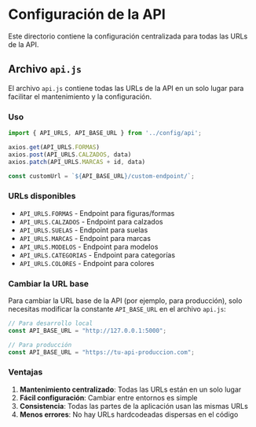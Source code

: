 # Configuración de la API

Este directorio contiene la configuración centralizada para todas las URLs de la API.

## Archivo `api.js`

El archivo `api.js` contiene todas las URLs de la API en un solo lugar para facilitar el mantenimiento y la configuración.

### Uso

```javascript
import { API_URLS, API_BASE_URL } from '../config/api';

axios.get(API_URLS.FORMAS)
axios.post(API_URLS.CALZADOS, data)
axios.patch(API_URLS.MARCAS + id, data)

const customUrl = `${API_BASE_URL}/custom-endpoint/`;
```

### URLs disponibles

- `API_URLS.FORMAS` - Endpoint para figuras/formas
- `API_URLS.CALZADOS` - Endpoint para calzados
- `API_URLS.SUELAS` - Endpoint para suelas
- `API_URLS.MARCAS` - Endpoint para marcas
- `API_URLS.MODELOS` - Endpoint para modelos
- `API_URLS.CATEGORIAS` - Endpoint para categorías
- `API_URLS.COLORES` - Endpoint para colores

### Cambiar la URL base

Para cambiar la URL base de la API (por ejemplo, para producción), solo necesitas modificar la constante `API_BASE_URL` en el archivo `api.js`:

```javascript
// Para desarrollo local
const API_BASE_URL = "http://127.0.0.1:5000";

// Para producción
const API_BASE_URL = "https://tu-api-produccion.com";
```

### Ventajas

1. **Mantenimiento centralizado**: Todas las URLs están en un solo lugar
2. **Fácil configuración**: Cambiar entre entornos es simple
3. **Consistencia**: Todas las partes de la aplicación usan las mismas URLs
4. **Menos errores**: No hay URLs hardcodeadas dispersas en el código 